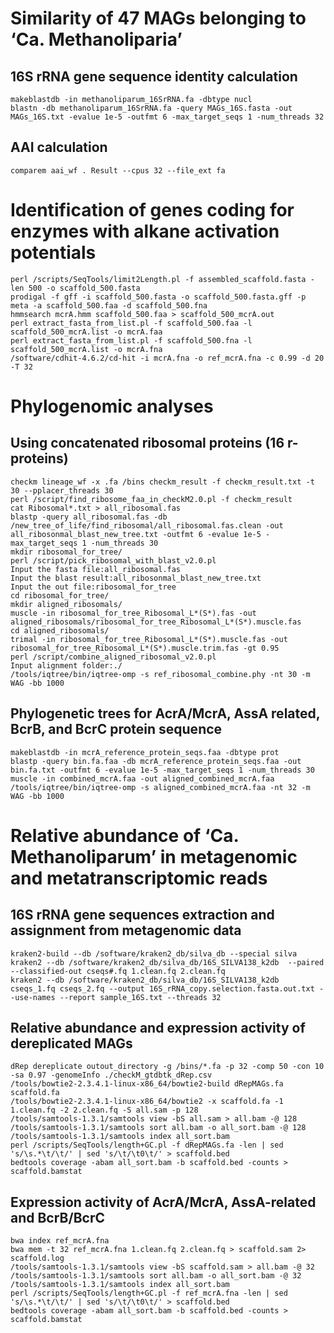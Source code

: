 # Similarity of 47 MAGs belonging to ‘Ca. Methanoliparia’

## 16S rRNA gene sequence identity calculation

```
makeblastdb -in methanoliparum_16SrRNA.fa -dbtype nucl
blastn -db methanoliparum_16SrRNA.fa -query MAGs_16S.fasta -out MAGs_16S.txt -evalue 1e-5 -outfmt 6 -max_target_seqs 1 -num_threads 32
```

## AAI calculation

```
comparem aai_wf . Result --cpus 32 --file_ext fa
```

# Identification of genes coding for enzymes with alkane activation potentials

```
perl /scripts/SeqTools/limit2Length.pl -f assembled_scaffold.fasta -len 500 -o scaffold_500.fasta 
prodigal -f gff -i scaffold_500.fasta -o scaffold_500.fasta.gff -p meta -a scaffold_500.faa -d scaffold_500.fna
hmmsearch mcrA.hmm scaffold_500.faa > scaffold_500_mcrA.out
perl extract_fasta_from_list.pl -f scaffold_500.faa -l scaffold_500_mcrA.list -o mcrA.faa
perl extract_fasta_from_list.pl -f scaffold_500.fna -l scaffold_500_mcrA.list -o mcrA.fna
/software/cdhit-4.6.2/cd-hit -i mcrA.fna -o ref_mcrA.fna -c 0.99 -d 20 -T 32
```

# Phylogenomic analyses

## Using concatenated ribosomal proteins (16 r-proteins)

```
checkm lineage_wf -x .fa /bins checkm_result -f checkm_result.txt -t 30 --pplacer_threads 30
perl /script/find_ribosome_faa_in_checkM2.0.pl -f checkm_result
cat Ribosomal*.txt > all_ribosomal.fas
blastp -query all_ribosomal.fas -db /new_tree_of_life/find_ribosomal/all_ribosomal.fas.clean -out all_ribosonmal_blast_new_tree.txt -outfmt 6 -evalue 1e-5 -max_target_seqs 1 -num_threads 30
mkdir ribosomal_for_tree/
perl /script/pick_ribosomal_with_blast_v2.0.pl
Input the fasta file:all_ribosomal.fas
Input the blast result:all_ribosonmal_blast_new_tree.txt
Input the out file:ribosomal_for_tree
cd ribosomal_for_tree/
mkdir aligned_ribosomals/
muscle -in ribosomal_for_tree_Ribosomal_L*(S*).fas -out aligned_ribosomals/ribosomal_for_tree_Ribosomal_L*(S*).muscle.fas
cd aligned_ribosomals/
trimal -in ribosomal_for_tree_Ribosomal_L*(S*).muscle.fas -out ribosomal_for_tree_Ribosomal_L*(S*).muscle.trim.fas -gt 0.95
perl /script/combine_aligned_ribosomal_v2.0.pl
Input alignment folder:./
/tools/iqtree/bin/iqtree-omp -s ref_ribosomal_combine.phy -nt 30 -m WAG -bb 1000
```

## Phylogenetic trees for AcrA/McrA, AssA related, BcrB, and BcrC protein sequence

```
makeblastdb -in mcrA_reference_protein_seqs.faa -dbtype prot
blastp -query bin.fa.faa -db mcrA_reference_protein_seqs.faa -out bin.fa.txt -outfmt 6 -evalue 1e-5 -max_target_seqs 1 -num_threads 30
muscle -in combined_mcrA.faa -out aligned_combined_mcrA.faa
/tools/iqtree/bin/iqtree-omp -s aligned_combined_mcrA.faa -nt 32 -m WAG -bb 1000
```

# Relative abundance of ‘Ca. Methanoliparum’ in metagenomic and metatranscriptomic reads

## 16S rRNA gene sequences extraction and assignment from metagenomic data

```
kraken2-build --db /software/kraken2_db/silva_db --special silva
kraken2 --db /software/kraken2_db/silva_db/16S_SILVA138_k2db  --paired --classified-out cseqs#.fq 1.clean.fq 2.clean.fq
kraken2 --db /software/kraken2_db/silva_db/16S_SILVA138_k2db  cseqs_1.fq cseqs_2.fq --output 16S_rRNA_copy.selection.fasta.out.txt --use-names --report sample_16S.txt --threads 32
```

## Relative abundance and expression activity of dereplicated MAGs

```
dRep dereplicate outout_directory -g /bins/*.fa -p 32 -comp 50 -con 10 -sa 0.97 -genomeInfo ./checkM_gtdbtk_dRep.csv
/tools/bowtie2-2.3.4.1-linux-x86_64/bowtie2-build dRepMAGs.fa scaffold.fa
/tools/bowtie2-2.3.4.1-linux-x86_64/bowtie2 -x scaffold.fa -1 1.clean.fq -2 2.clean.fq -S all.sam -p 128
/tools/samtools-1.3.1/samtools view -bS all.sam > all.bam -@ 128
/tools/samtools-1.3.1/samtools sort all.bam -o all_sort.bam -@ 128
/tools/samtools-1.3.1/samtools index all_sort.bam
perl /scripts/SeqTools/length+GC.pl -f dRepMAGs.fa -len | sed 's/\s.*\t/\t/' | sed 's/\t/\t0\t/' > scaffold.bed
bedtools coverage -abam all_sort.bam -b scaffold.bed -counts > scaffold.bamstat
```

## Expression activity of AcrA/McrA, AssA-related and BcrB/BcrC

```
bwa index ref_mcrA.fna
bwa mem -t 32 ref_mcrA.fna 1.clean.fq 2.clean.fq > scaffold.sam 2> scaffold.log
/tools/samtools-1.3.1/samtools view -bS scaffold.sam > all.bam -@ 32
/tools/samtools-1.3.1/samtools sort all.bam -o all_sort.bam -@ 32
/tools/samtools-1.3.1/samtools index all_sort.bam
perl /scripts/SeqTools/length+GC.pl -f ref_mcrA.fna -len | sed 's/\s.*\t/\t/' | sed 's/\t/\t0\t/' > scaffold.bed
bedtools coverage -abam all_sort.bam -b scaffold.bed -counts > scaffold.bamstat
```
